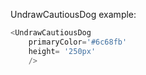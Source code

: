 UndrawCautiousDog example:
```js 
<UndrawCautiousDog
    primaryColor='#6c68fb'
    height= '250px'
    />
```
